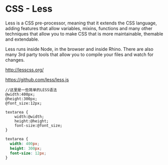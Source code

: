 # CSS - Less

Less is a CSS pre-processor, meaning that it extends the CSS language, adding features that allow variables, mixins, 
functions and many other techniques that allow you to make CSS that is more maintainable, themable and extendable.

Less runs inside Node, in the browser and inside Rhino. There are also many 3rd party tools that allow you to compile your 
files and watch for changes.

http://lesscss.org/

https://github.com/less/less.js

```less
//这里是一些简单的LESS语法
@width:400px;
@height:300px;
@font_size:12px;

textarea {
	width:@width;
	height:@height;
	font-size:@font_size;
}
```
<i class="fa fa-arrow-circle-o-down"></i>
```css
textarea {
  width: 400px;
  height: 300px;
  font-size: 12px;
}
```